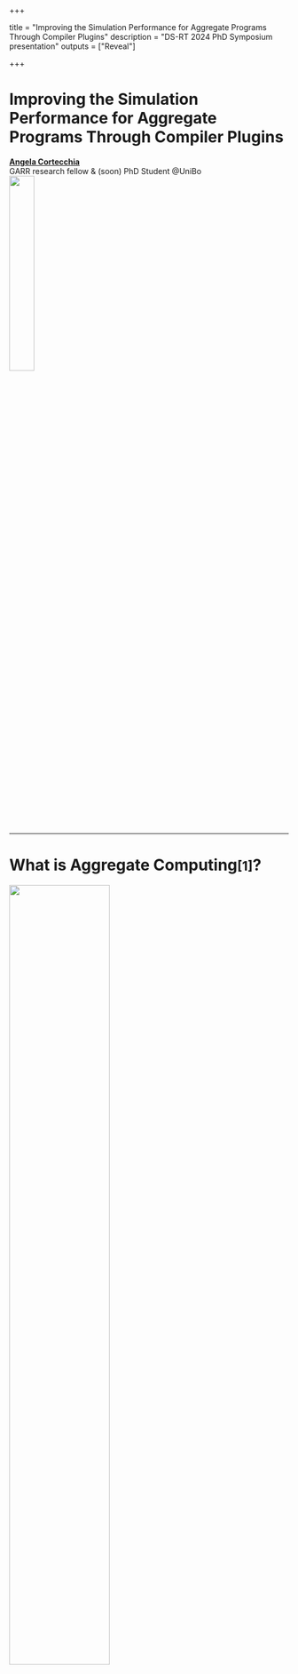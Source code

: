 +++

title = "Improving the Simulation Performance for Aggregate Programs Through Compiler Plugins"
description = "DS-RT 2024 PhD Symposium presentation"
outputs = ["Reveal"]

+++

# Improving the Simulation Performance for <span class="fragment custom red" data-fragment-index="0">Aggregate Programs</span> Through Compiler Plugins

<p class="fragment fade-out" data-fragment-index="0">
<a href="mailto:angela.cortecchia@unibo.it"><b>Angela Cortecchia</b></a></br>
GARR research fellow & (soon) PhD Student @UniBo</br>

<img src="example-background.svg" style="width: 30%"/>
</p>

---

# What is Aggregate Computing<small>[1]</small>?

<img src="./images/acDevices.svg" width=60%>


A macro-programming approach that defines the **collective behavior** of a heterogeneous set of devices in a **self-organizing system**.
<!-- Based on the **Field Calculus**<small>[2]</small>, operates by manipulating distributed data structures called *fields*. -->

Devices self-organize exchanging messages, abstracting from the communication approach thanks to **alignment**.

Based on the **Field Calculus**<small>[2]</small>, operates by manipulating distributed data structures called *fields*.

<div>
<small style="text-align: left">
[1] Beal, J., Pianini, D., Viroli, M. "Aggregate Programming for the Internet of Things." 2015.</br>
[2] Audrito, G., Viroli, M., Damiani, F., Pianini, D., Beal, J. "A Higher-Order Calculus of Computational Fields." 2019.
</small>
</div>

---

# Alignment<small>[3]</small>

<img src="./images/alignment.svg" width="70%"/>

Devices within the system that execute the same part of the Abstract Syntax Tree are **aligned** and capable of communication.

<div>
<small style="text-align: left;">
[3] G. Audrito, M. Viroli, F. Damiani, D. Pianini and J. Beal, “A Higher-Order Calculus of Computational Fields”
</small>
</div>

---

# Improving the **Simulation Performance** for Aggregate Programs Through Compiler Plugins

---

# Simulating _Aggregate Computing_ systems

{{% multicol %}}

{{% col class="col-md-8" %}}
Simulations are part of the **development cycle**.

**Scalability limitation**: </br>challenges in scaling simulations to thousands or more devices simultaneously.

Performance is paramount.
{{% /col %}}

{{% col %}}
![simulation](images/simulation.webp)
{{% /col %}}

{{% /multicol %}}



---

# Low level language: _FCPP_ <small>[4]</small>

{{% multicol %}}

{{% col class="text-start" %}}
Made for low-consumption devices.
Expected to be fast in simulations.

*FCPP limitations*: 
- **Non-friendly** language;
- Aggregate **base-mechanism not hidden**.

{{% /col %}}
{{% col %}}

For example

![fcpp](images/fcpp.svg)
<!-- ```cpp
//manual alignment
field<double> f = nbr(CALL, 4.2);
int n = nbr(CALL, 0, [&](field<int> a){
    return min_hood(CALL, a)
});
``` -->
{{% /col %}}

{{% /multicol %}}

<div>
<small style="text-align: left;">
[4] G. Audrito, and G. Torta, "FCPP to aggregate them all."
</small>
</div>

---

# Alternatives?

{{< frag c="## Build a custom language!" >}}

<!-- - Create a new language: **external DSL** -->
<!-- or -->
<!-- - **Hide** the **alignment** at runtime with **internal DSL** -->

---

# Domain Specific Language (DSL)

{{% multicol %}}

{{% col  %}}
## External DSL

- Self-contained language with **custom syntax and semantics**;
- Can be tailored to **specific performance** or **scalability requirements**;
- **Harder to integrate** with existing systems (needs custom tooling);
- **Thougher** learning curve.

{{% /col %}}

{{% col class="col-md-1"%}}
### or
{{% /col %}}

{{% col %}}
## Internal DSL

- Built on top of a **host language**;
- Takes **advantage** of its **features**, **tools**, and **ecosystem**.
- **Reduced** learning curve.
- **Performances** tied to the **host language**.

{{% /col %}}


{{% /multicol %}}

---

# External DSL: _Protelis_ <small>[5]</small>

Java-like standalone language.

Hides main aggregate computing mechanisms, such as alignment.

*Limitation*:
<!-- - being a standalone language, its interpreter and compiler are not ma -->
- **slower in complex programs**, due to its compiler.

Those limitations can be overcome by leveraging on an **internal DSL**.

<div>
<small style="text-align: left;">
[5] D. Pianini, M. Viroli, and J. Beal, “Protelis: practical aggregate programming”
</small>
</div>

---

# Internal DSL: _ScaFi_ <small>[6]</small>

{{% multicol %}}

{{% col class="text-start" %}}

Scala-based internal DSL.

Alignment **hidden at runtime** doing stack investigation.

*ScaFi limitations*:
- still some limitations at alignment and language-level;
- not very performant, due to runtime alignment via stack inspection.
{{% /col %}}

{{% col %}}

For example 

![scafi](images/scafi.svg)
{{% /col %}}


{{% /multicol %}}


<div>
<small style="text-align: left;">
[6] R. Casadei, M. Viroli, G. Aguzzi, and D. Pianini, “Scafi: A scala DSL and toolkit for aggregate programming”
</small>
</div>

---

# Improving the Simulation Performance for Aggregate Programs Through **Compiler Plugins**

<img src="images/SOTAtable.png"/>

---

# Idea: use a _Compiler Plugin_

Annotates the aggregate program on a stack at **compile time**.

Devices with the **same annotations in the stack** are "aligned" and can communicate.

_Pros_:
- Expressivity untouched;
- No overhead of the classic approaches.

---

# Meet **Collektive**

{{% multicol %}}

{{% col %}}
<img src="images/collektive-logo.svg" width="60%">
{{% /col %}}

{{% col class="col-md-8 text-start" %}}
- Internal DSL in Kotlin Multiplatform;
- **Alignment** made automatically **behind the scene** through compiler plugin.
- **Linked to** the general purpose **_Alchemist_** <small>[7]</small> **simulator**, which can execute also _Protelis_ and _ScaFi_ programs.

First implementation of the prototype DSL used to develop experiments related to the morphogenesis of plants<small>[8]</small>.

{{% /col %}}

{{% /multicol %}}

<div>
<small style="text-align: left">
[7] D. Pianini, S. Montagna, and M. Viroli, “Chemical-oriented simulation of computational systems with ALCHEMIST”;</br>
[8] A. Cortecchia, D. Pianini, G. Ciatto, and R. Casadei, "An Aggregate Vascular Morphogenesis Controller for Engingeered Self-Organising Spatial Structures".
</div>
</small>

---

# **Improving** the Simulation **Performance** for Aggregate Programs Through Compiler Plugins

---

{{% multicol %}}

{{% col %}}
## Reference scenario

_Channel with obstacles_ <small>[8]</small>:</br>
an algorithm to build a **redundant channel between two points** in a meshed network,
avoiding obstacles and adapting to topology changes.

<iframe width="70%" height=70%" loading="eager" autoplay="true" src="images/channel.mov" ></iframe>

<!-- <img src="images/channelWithObstacles.png" width="70%"/> -->
<!--  -->
{{% /col %}}

{{% col %}}

## Results

- External DSLs (_Protelis_) has performance disadvantages in complex programs, respect to internal DSLs (_Collektive_ & _ScaFi_);
- **Compiler plugin optimizes performance** between internal DSLs, thanks to the management of the alignment.

<img src="images/channel.svg" width="72%"/>

<!-- <div class="r-stack">
  <img
    class="fragment current-visible fade-out"
    data-fragment-index="0"
    src="images/channelWithObstacles.png"
  />
  <img
    class="fragment"
    data-fragment-index="1"
    src="images/channel.svg"    
  />
</div> -->
{{% /col %}}

{{% /multicol %}}

<div>
<small style="text-align: left">
[8] R. Casadei, G. Fortino, D. Pianini, A. Placuzzi, C. Savaglio, and M. Viroli, “A methodology and simulation-based toolchain for estimating deployment performance of smart collective services at the edge"
</small>
</div>

---

# Conclusion

{{% multicol %}}

{{% col class="col-md-8" %}}
This work demonstrates that the **technology used within a tool affects program execution time**.

### Future works

- **Further enhancing** for efficient and faster execution across various platforms;
- Create a **standard library** of aggregate building blocks;
- Exploit the tool to the concept of "**collective operating systems**".

{{% /col %}}

{{% col %}}
![qr code to collective repo](images/qr.svg)
<div style="text-align: center;">
<p><i class="fab fa-github mr-3" style="color: #095aa6;"></i> <a href="https://github.com/Collektive/collektive">Collektive</a></p>
</div>
{{% /col %}}

{{% /multicol %}}



<!-- [Collektive](https://github.com/Collektive/collektive) -->